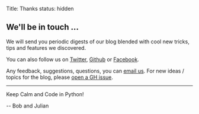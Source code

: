 Title: Thanks
status: hidden

## We'll be in touch ...

We will send you periodic digests of our blog blended with cool new tricks, tips and features we discovered.

You can also follow us on <a href="https://twitter.com/pybites" target="_blank">Twitter</a>, <a href="https://github.com/pybites" target="_blank">Github</a> or <a href="https://www.facebook.com/groups/1305028816183522/" target="_blank">Facebook</a>.

Any feedback, suggestions, questions, you can [email us](mailto:support@pybit.es). For new ideas / topics for the blog, please [open a GH issue](https://github.com/pybites/blog_ideas/issues/new).

---

Keep Calm and Code in Python!

-- Bob and Julian

